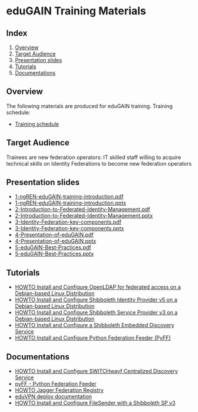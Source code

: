 # eduGAIN Training Materials

## Index

1.  [Overview](#overview)
2.  [Target Audience](#target-audience)
3.  [Presentation slides](#presentation-slides)
4.  [Tutorials](#tutorials)
5.  [Documentations](#documentations)

## Overview

The following materials are produced for eduGAIN training. 
Training schedule: 
-  [Training schedule](./images/ngREN-training-schedule.png)

## Target Audience

Trainees are new federation operators: IT skilled staff willing to acquire technical skills on Identity Federations
to become new federation operators

## Presentation slides

-  [1-ngREN-eduGAIN-training-introduction.pdf](./slides/1-ngREN-eduGAIN-training-introduction.pdf)
-  [1-ngREN-eduGAIN-training-introduction.pptx](./slides/1-ngREN-eduGAIN-training-introduction.pptx)
-  [2-Introduction-to-Federated-Identity-Management.pdf](./slides/2-Introduction-to-Federated-Identity-Management.pdf) 
-  [2-Introduction-to-Federated-Identity-Management.pptx](./slides/2-Introduction-to-Federated-Identity-Management.pptx)
-  [3-Identity-Federation-key-components.pdf](./slides/3-Identity-Federation-key-components.pdf)
-  [3-Identity-Federation-key-components.pptx](./slides/3-Identity-Federation-key-components.pptx)
-  [4-Presentation-of-eduGAIN.pdf](./slides/4-Presentation-of-eduGAIN.pdf)
-  [4-Presentation-of-eduGAIN.pptx](./slides/4-Presentation-of-eduGAIN.pptx)
-  [5-eduGAIN-Best-Practices.pdf](./slides/5-eduGAIN-Best-Practices.pdf) 
-  [5-eduGAIN-Best-Practices.pptx](./slides/5-eduGAIN-Best-Practices.pptx)

## Tutorials

-   [HOWTO Install and Configure OpenLDAP for federated access on a Debian-based Linux Distribution](./tutorials/HOWTO-Install-and-Configure-OpenLDAP-for-federated-access-on-a-Debian-based-Linux-Distribution.md)
-   [HOWTO Install and Configure Shibboleth Identity Provider v5 on a Debian-based Linux Distribution](./tutorials/HOWTO-Install-and-Configure-a-Shibboleth-Identity-Provider-v5-on-Debian-based-Linux-Distribution.md)
-   [HOWTO Install and Configure Shibboleth Service Provider v3 on a Debian-based Linux Distribution](./tutorials/HOWTO-Install-and-Configure-a-Shibboleth-SP-v3-on-Debian-based-Linux-Distribution.md)
-   [HOWTO Install and Configure a Shibboleth Embedded Discovery Service](./tutorials/HOWTO-Install-and-Configure-a-Shibboleth-SP-v3-on-Debian-based-Linux-Distribution.md)
-   [HOWTO Install and Configure Python Federation Feeder (PyFF)](./tutorials/HOWTO-Install-and-Configure-PyFF.md)

## Documentations

- [HOWTO Install and Configure SWITCHwayf Centralized Discovery Service](./tutorials/HOWTO-Install-and-Configure-SWITCHwayf-Centralized-Discovery-Service.md)
- [pyFF - Python Federation Feeder](https://pyff.io/)
- [HOWTO Jagger Federation Registry](https://github.com/Edugate/Jagger/blob/1.x-stable/INSTALL.md)
- [eduVPN deploy documentation](https://docs.eduvpn.org/server/v3/deploy-debian.html)
- [HOWTO Install and Configure FileSender with a Shibboleth SP v3](https://github.com/marioreale/various/blob/master/FS-Sh-SP-instructions.md)
